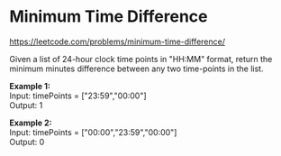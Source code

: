 # Minimum Time Difference
https://leetcode.com/problems/minimum-time-difference/

Given a list of 24-hour clock time points in "HH:MM" format, return the minimum minutes difference between any two time-points in the list.


<b>Example 1:</b>\
Input: timePoints = ["23:59","00:00"]\
Output: 1

<b>Example 2:</b>\
Input: timePoints = ["00:00","23:59","00:00"]\
Output: 0